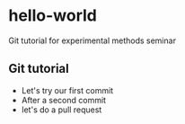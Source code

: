 # hello-world
Git tutorial for experimental methods seminar

## Git tutorial
- Let's try our first commit
- After a second commit
- let's do a pull request

